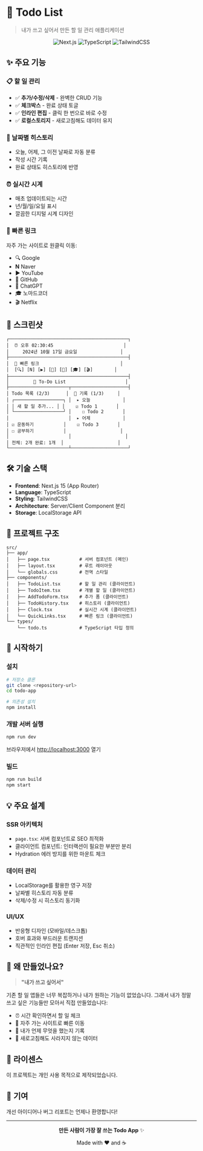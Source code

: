# 📝 Todo List

> 내가 쓰고 싶어서 만든 할 일 관리 애플리케이션

<div align="center">

![Next.js](https://img.shields.io/badge/Next.js-15.5.5-black?style=for-the-badge&logo=next.js)
![TypeScript](https://img.shields.io/badge/TypeScript-5.0-blue?style=for-the-badge&logo=typescript)
![TailwindCSS](https://img.shields.io/badge/TailwindCSS-3.0-38bdf8?style=for-the-badge&logo=tailwind-css)

</div>

## ✨ 주요 기능

### 📋 할 일 관리

- ✅ **추가/수정/삭제** - 완벽한 CRUD 기능
- ✅ **체크박스** - 완료 상태 토글
- ✅ **인라인 편집** - 클릭 한 번으로 바로 수정
- ✅ **로컬스토리지** - 새로고침해도 데이터 유지

### 📅 날짜별 히스토리

- 오늘, 어제, 그 이전 날짜로 자동 분류
- 작성 시간 기록
- 완료 상태도 히스토리에 반영

### ⏰ 실시간 시계

- 매초 업데이트되는 시간
- 년/월/일/요일 표시
- 깔끔한 디지털 시계 디자인

### 🚀 빠른 링크

자주 가는 사이트로 원클릭 이동:

- 🔍 Google
- **N** Naver
- ▶ YouTube
- 🐙 GitHub
- 🤖 ChatGPT
- 🎓 노마드코더
- 🎬 Netflix

## 🎨 스크린샷

```
┌────────────────────────────────────────────┐
│  ⏰ 오후 02:30:45                          │
│     2024년 10월 17일 금요일                │
├────────────────────────────────────────────┤
│  🚀 빠른 링크                              │
│  [🔍] [N] [▶] [🐙] [🤖] [🎓] [🎬]        │
├────────────────────────────────────────────┤
│         📝 To-Do List                      │
├──────────────────────┬─────────────────────┤
│ Todo 목록 (2/3)      │  📅 기록 (1/3)     │
│ ┌──────────────────┐ │  ▸ 오늘            │
│ │ 새 할 일 추가... │ │    ☑ Todo 1       │
│ └──────────────────┘ │    ☐ Todo 2       │
│                      │  ▸ 어제            │
│ ☑ 운동하기           │    ☑ Todo 3       │
│ ☐ 공부하기           │                    │
│                      │                    │
│ 전체: 2개 완료: 1개  │                    │
└──────────────────────┴─────────────────────┘
```

## 🛠️ 기술 스택

- **Frontend**: Next.js 15 (App Router)
- **Language**: TypeScript
- **Styling**: TailwindCSS
- **Architecture**: Server/Client Component 분리
- **Storage**: LocalStorage API

## 📂 프로젝트 구조

```
src/
├── app/
│   ├── page.tsx           # 서버 컴포넌트 (메인)
│   ├── layout.tsx         # 루트 레이아웃
│   └── globals.css        # 전역 스타일
├── components/
│   ├── TodoList.tsx       # 할 일 관리 (클라이언트)
│   ├── TodoItem.tsx       # 개별 할 일 (클라이언트)
│   ├── AddTodoForm.tsx    # 추가 폼 (클라이언트)
│   ├── TodoHistory.tsx    # 히스토리 (클라이언트)
│   ├── Clock.tsx          # 실시간 시계 (클라이언트)
│   └── QuickLinks.tsx     # 빠른 링크 (클라이언트)
└── types/
    └── todo.ts            # TypeScript 타입 정의
```

## 🚀 시작하기

### 설치

```bash
# 저장소 클론
git clone <repository-url>
cd todo-app

# 의존성 설치
npm install
```

### 개발 서버 실행

```bash
npm run dev
```

브라우저에서 [http://localhost:3000](http://localhost:3000) 열기

### 빌드

```bash
npm run build
npm start
```

## 💡 주요 설계

### SSR 아키텍처

- `page.tsx`: 서버 컴포넌트로 SEO 최적화
- 클라이언트 컴포넌트: 인터랙션이 필요한 부분만 분리
- Hydration 에러 방지를 위한 마운트 체크

### 데이터 관리

- LocalStorage를 활용한 영구 저장
- 날짜별 히스토리 자동 분류
- 삭제/수정 시 히스토리 동기화

### UI/UX

- 반응형 디자인 (모바일/데스크톱)
- 호버 효과와 부드러운 트랜지션
- 직관적인 인라인 편집 (Enter 저장, Esc 취소)

## 🎯 왜 만들었나요?

> **"내가 쓰고 싶어서"**

기존 할 일 앱들은 너무 복잡하거나 내가 원하는 기능이 없었습니다.
그래서 내가 정말 쓰고 싶은 기능들만 모아서 직접 만들었습니다:

- ⏰ 시간 확인하면서 할 일 체크
- 🚀 자주 가는 사이트로 빠른 이동
- 📅 내가 언제 무엇을 했는지 기록
- 💾 새로고침해도 사라지지 않는 데이터

## 📝 라이센스

이 프로젝트는 개인 사용 목적으로 제작되었습니다.

## 🤝 기여

개선 아이디어나 버그 리포트는 언제나 환영합니다!

---

<div align="center">

**만든 사람이 가장 잘 쓰는 Todo App** ✨

Made with ❤️ and ☕

</div>
